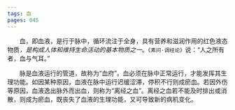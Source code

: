 ```yaml
---
tags: 血
pages: 045
---
```

&emsp;&emsp;血，即血液，是行于脉中，循环流注于全身，具有营养和滋润作用的红色液态物质<dfn>，是构成人体和维持生命活动的基本物质之一</dfn>。`《素问·调经论》`说：“人之所有者，血与气耳。”

&emsp;&emsp;脉是血液运行的管道，故称为“血府”。血必须在脉中正常运行，才能发挥其生理功能。如因某种原因，血液在脉中运行迟缓涩滞，停积不行则成瘀血。若因外伤等原因，血液逸出脉外而出血，则称为“离经之血”。离经之血若不能及时排出或消散，则成为瘀血，既丧失了血液的生理功能，又可导致新的病机变化。